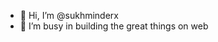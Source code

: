 - 👋 Hi, I’m @sukhminderx
- 👀 I’m busy in building the great things on web

<!---
sukhminderx/sukhminderx is a ✨ special ✨ repository because its `README.md` (this file) appears on your GitHub profile.
You can click the Preview link to take a look at your changes.
--->

